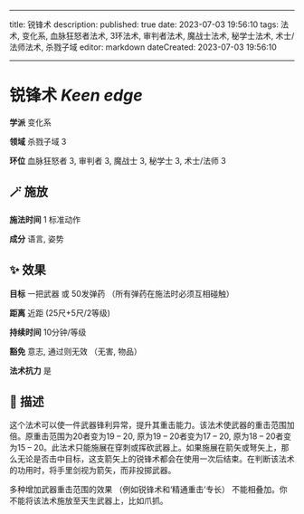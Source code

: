
---
title: 锐锋术
description: 
published: true
date: 2023-07-03 19:56:10
tags: 法术, 变化系, 血脉狂怒者法术, 3环法术, 审判者法术, 魔战士法术, 秘学士法术, 术士/法师法术, 杀戮子域
editor: markdown
dateCreated: 2023-07-03 19:56:10

---

# **锐锋术** *Keen edge*

**学派** 变化系 

**领域** 杀戮子域 3

**环位** 血脉狂怒者 3, 审判者 3, 魔战士 3, 秘学士 3, 术士/法师 3

## 🪄 施放

**施法时间** 1 标准动作

**成分** 语言, 姿势

## ✨ 效果 

**目标** 一把武器 或 50发弹药 （所有弹药在施法时必须互相碰触） 

**距离** 近距 (25尺+5尺/2等级)  

**持续时间** 10分钟/等级 

**豁免** 意志, 通过则无效 （无害, 物品）

**法术抗力** 是

## 📖 描述

这个法术可以使一件武器锋利异常，提升其重击能力。该法术使武器的重击范围加倍。原重击范围为20者变为19 – 20, 原为19 – 20者变为17 – 20, 原为18 – 20者变为15 – 20。此法术只能施展在穿刺或挥砍武器上。如果施展在箭矢或弩矢上，那么无论是否击中目标，这支箭矢上的锐锋术都会在使用一次后结束。在判断该法术的功用时，将手里剑视为箭矢，而非投掷武器。

多种增加武器重击范围的效果 （例如锐锋术和‘精通重击’专长） 不能相叠加。你不能将该法术施放至天生武器上，比如爪抓。
    